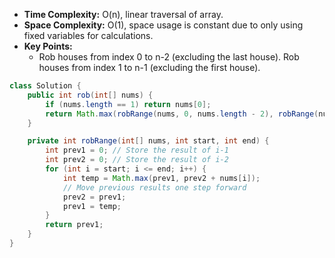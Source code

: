 - **Time Complexity:** O(n), linear traversal of array.
- **Space Complexity:** O(1), space usage is constant due to only using fixed variables for calculations.
- **Key Points:**
    - Rob houses from index 0 to n-2 (excluding the last house). Rob houses from index 1 to n-1 (excluding the first house).

```java
class Solution {
    public int rob(int[] nums) {
        if (nums.length == 1) return nums[0];
        return Math.max(robRange(nums, 0, nums.length - 2), robRange(nums, 1, nums.length - 1));
    }

    private int robRange(int[] nums, int start, int end) {
        int prev1 = 0; // Store the result of i-1
        int prev2 = 0; // Store the result of i-2
        for (int i = start; i <= end; i++) {
            int temp = Math.max(prev1, prev2 + nums[i]);
            // Move previous results one step forward
            prev2 = prev1;
            prev1 = temp;
        }
        return prev1;
    }
}
```